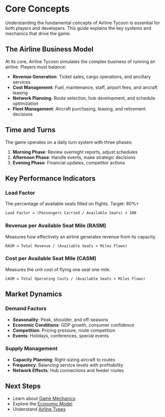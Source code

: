 # Core Concepts

Understanding the fundamental concepts of Airline Tycoon is essential for both players and developers. This guide explains the key systems and mechanics that drive the game.

## The Airline Business Model

At its core, Airline Tycoon simulates the complex business of running an airline. Players must balance:

- **Revenue Generation**: Ticket sales, cargo operations, and ancillary services
- **Cost Management**: Fuel, maintenance, staff, airport fees, and aircraft leasing
- **Network Planning**: Route selection, hub development, and schedule optimization
- **Fleet Management**: Aircraft purchasing, leasing, and retirement decisions

## Time and Turns

The game operates on a daily turn system with three phases:

1. **Morning Phase**: Review overnight reports, adjust schedules
2. **Afternoon Phase**: Handle events, make strategic decisions
3. **Evening Phase**: Financial updates, competitor actions

## Key Performance Indicators

### Load Factor
The percentage of available seats filled on flights. Target: 80%+

```
Load Factor = (Passengers Carried / Available Seats) × 100
```

### Revenue per Available Seat Mile (RASM)
Measures how effectively an airline generates revenue from its capacity.

```
RASM = Total Revenue / (Available Seats × Miles Flown)
```

### Cost per Available Seat Mile (CASM)
Measures the unit cost of flying one seat one mile.

```
CASM = Total Operating Costs / (Available Seats × Miles Flown)
```

## Market Dynamics

### Demand Factors
- **Seasonality**: Peak, shoulder, and off-seasons
- **Economic Conditions**: GDP growth, consumer confidence
- **Competition**: Pricing pressure, route competition
- **Events**: Holidays, conferences, special events

### Supply Management
- **Capacity Planning**: Right-sizing aircraft to routes
- **Frequency**: Balancing service levels with profitability
- **Network Effects**: Hub connections and feeder routes

## Next Steps

- Learn about [Game Mechanics](./game-mechanics.md)
- Explore the [Economic Model](./economic-model.md)
- Understand [Airline Types](./airline-types.md)